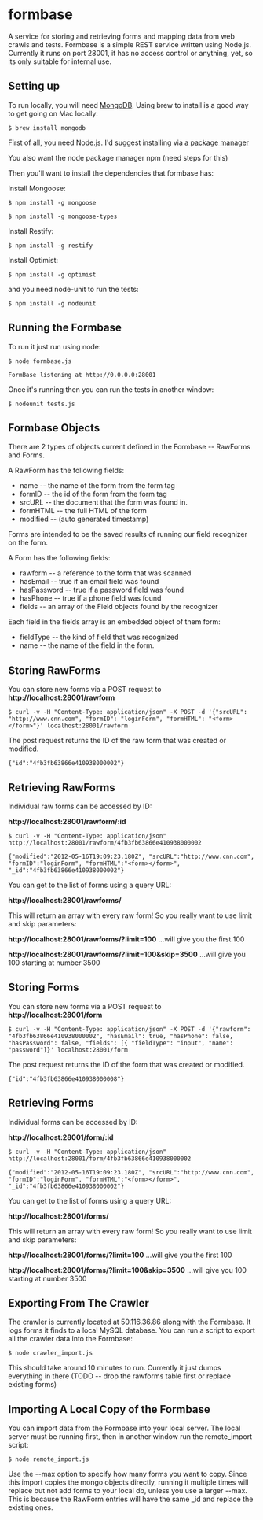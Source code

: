 formbase
========

A service for storing and retrieving forms and mapping data from web crawls and tests.
Formbase is a simple REST service written using Node.js. Currently it runs on port 28001,
it has no access control or anything, yet, so its only suitable for internal use.

Setting up
----------

To run locally, you will need [MongoDB](http://www.mongodb.org/display/DOCS/Quickstart).
Using brew to install is a good way to get going on Mac locally:

`$ brew install mongodb`

First of all, you need Node.js. I'd suggest installing via
[a package manager](https://github.com/joyent/node/wiki/Installing-Node.js-via-package-manager)

You also want the node package manager npm (need steps for this)

Then you'll want to install the dependencies that formbase has:

Install Mongoose:

`$ npm install -g mongoose`

`$ npm install -g mongoose-types`

Install Restify:

`$ npm install -g restify`

Install Optimist:

`$ npm install -g optimist`

and you need node-unit to run the tests:

`$ npm install -g nodeunit`

Running the Formbase
--------------------

To run it just run using node:

`$ node formbase.js`

`FormBase listening at http://0.0.0.0:28001`

Once it's running then you can run the tests
in another window:

`$ nodeunit tests.js`

Formbase Objects
----------------
There are 2 types of objects current defined in the Formbase -- RawForms and Forms.

A RawForm has the following fields:

 * name -- the name of the form from the form tag
 * formID -- the id of the form from the form tag
 * srcURL -- the document that the form was found in.
 * formHTML -- the full HTML of the form
 * modified -- (auto generated timestamp)
 
Forms are intended to be the saved results of running
our field recognizer on the form.

A Form has the following fields:

 * rawform -- a reference to the form that was scanned
 * hasEmail -- true if an email field was found
 * hasPassword -- true if a password field was found
 * hasPhone -- true if a phone field was found
 * fields -- an array of the Field objects found by the recognizer
 
 Each field in the fields array is an embedded object of them form:  
 
 * fieldType -- the kind of field that was recognized
 * name -- the name of the field in the form.


Storing RawForms
-------------
You can store new forms via a POST request to
**http://localhost:28001/rawform**

`$ curl -v -H "Content-Type: application/json" -X POST -d '{"srcURL": "http://www.cnn.com", "formID": "loginForm", "formHTML": "<form></form>"}' localhost:28001/rawform`

The post request returns the ID of the raw form that was created or modified.

`{"id":"4fb3fb63866e410938000002"}`

Retrieving RawForms
----------------
Individual raw forms can be accessed by ID:

**http://localhost:28001/rawform/:id**

`$ curl -v -H "Content-Type: application/json" http://localhost:28001/rawform/4fb3fb63866e410938000002`

`{"modified":"2012-05-16T19:09:23.180Z",
"srcURL":"http://www.cnn.com",
"formID":"loginForm",
"formHTML":"<form></form>",
"_id":"4fb3fb63866e410938000002"}`

You can get to the list of forms using a query URL:

**http://localhost:28001/rawforms/**

This will return an array with every raw form! So you really want to use limit and skip parameters:

**http://localhost:28001/rawforms/?limit=100**
…will give you the first 100

**http://localhost:28001/rawforms/?limit=100&skip=3500**
…will give you 100 starting at number 3500

Storing Forms
-------------
You can store new forms via a POST request to
**http://localhost:28001/form**

`$ curl -v -H "Content-Type: application/json" -X POST -d '{"rawform": "4fb3fb63866e410938000002", "hasEmail": true, "hasPhone": false, "hasPassword": false, "fields": [{ "fieldType": "input", "name": "password"]}' localhost:28001/form`

The post request returns the ID of the form that was created or modified.

`{"id":"4fb3fb63866e410938000008"}`

Retrieving Forms
----------------
Individual forms can be accessed by ID:

**http://localhost:28001/form/:id**

`$ curl -v -H "Content-Type: application/json" http://localhost:28001/form/4fb3fb63866e410938000002`

`{"modified":"2012-05-16T19:09:23.180Z",
"srcURL":"http://www.cnn.com",
"formID":"loginForm",
"formHTML":"<form></form>",
"_id":"4fb3fb63866e410938000002"}`

You can get to the list of forms using a query URL:

**http://localhost:28001/forms/**

This will return an array with every raw form! So you really want to use limit and skip parameters:

**http://localhost:28001/forms/?limit=100**
…will give you the first 100

**http://localhost:28001/forms/?limit=100&skip=3500**
…will give you 100 starting at number 3500

Exporting From The Crawler
--------------------------
The crawler is currently located at 50.116.36.86 along with the Formbase. It logs forms it finds to a local MySQL database. You can run a script to export all the crawler data into the Formbase:

`$ node crawler_import.js`

This should take around 10 minutes to run. Currently it just dumps everything in there (TODO -- drop the rawforms table first or replace existing forms)

Importing A Local Copy of the Formbase
--------------------------------------
You can import data from the Formbase into your local server. The local server must be running first, then in another window run the remote_import script:

`$ node remote_import.js`

Use the --max option to specify how many forms you want to copy. Since this import copies the mongo objects directly, running it multiple times will replace but not add forms to your local db, unless you use a larger --max. This is because the RawForm entries will have the same _id and replace the existing ones. 